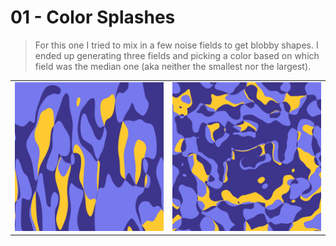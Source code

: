 # 01 - Color Splashes

> For this one I tried to mix in a few noise fields to get blobby shapes. I ended up generating three fields and picking a color based on which field was the median one (aka neither the smallest nor the largest).

| | |
| --- | --- |
| ![img1](img1.png) | ![img2](img2.png) |
